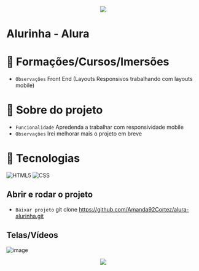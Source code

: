 <p align="center">
   <img src="http://img.shields.io/static/v1?label=STATUS_GERAL&message=FINALIZADO&color=RED&style=for-the-badge" #vitrinedev/>
</p>

<h1>Alurinha - Alura</h1>

# :pushpin: Formações/Cursos/Imersões
- ` Observações ` Front End (Layouts Responsivos trabalhando com layouts mobile)

# :hammer: Sobre do projeto
- ` Funcionalidade ` Apredenda a trabalhar com responsividade mobile
- ` Observações ` Irei melhorar mais o projeto em breve

# :bookmark_tabs: Tecnologias
![HTML5](https://img.shields.io/badge/HTML-e06b12?style=for-the-badge&logo=html5&logoColor=white)
![CSS](https://img.shields.io/badge/CSS-1283e0?&style=for-the-badge&logo=css3&logoColor=white)

## Abrir e rodar o projeto
- ` Baixar projeto ` git clone https://github.com/Amanda92Cortez/alura-alurinha.git

## Telas/Vídeos
![image](https://github.com/Amanda92Cortez/alura-alurinha/assets/19363871/1e86e615-1456-4f8d-b67b-de7497ded36c)

<p align="center"> <img src="http://img.shields.io/static/v1?label=OBSERVACAO&message=MELHORAR_PROJETO&color=RED&style=for-the-badge" #vitrinedev/> </p>

